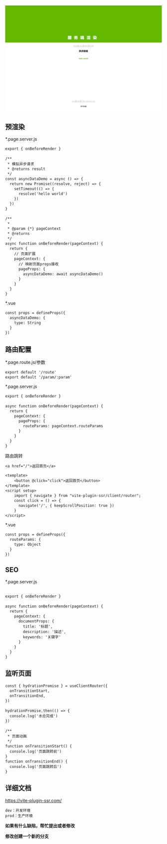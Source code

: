 ![图片](./public/demo.png)


## 预渲染
*.page.server.js

```
export { onBeforeRender }

/**
 * 模拟异步请求
 * @returns result
 */
const asyncDataDemo = async () => {
  return new Promise((resolve, reject) => {
    setTimeout(() => {
      resolve('hello world')
    })
  })
}

/**
 * 
 * @param {*} pageContext 
 * @returns 
 */
async function onBeforeRender(pageContext) {
  return {
    // 页面扩展
    pageContext: {
      // 映射页面props接收
      pageProps: {
        asyncDataDemo: await asyncDataDemo()
      }
    }
  }
}

```
*.vue

```
const props = defineProps({
  asyncDataDemo: {
    type: String
  }
})
```

## 路由配置
*.page.route.js/参数

```
export default '/route'
export default '/param/:param'
```

*.page.server.js
```
export { onBeforeRender }

async function onBeforeRender(pageContext) {
  return {
    pageContext: {
      pageProps: {
        routeParams: pageContext.routeParams
      }
    }
  }
}
```

路由跳转

```
<a href="/">返回首页</a>
```

```
<template>
	<button @click="click">返回首页</button>
</template>
<script setup>
	import { navigate } from "vite-plugin-ssr/client/router";
	const click = () => {
	  navigate('/', { keepScrollPosition: true })
	}
</script>
```


*.vue

```
const props = defineProps({
  routeParams: {
    type: Object
  }
})
```

## SEO

*.page.server.js
```

export { onBeforeRender }

async function onBeforeRender(pageContext) {
  return {
    pageContext: {
      documentProps: {
        title: '标题',
        description: '描述',
        keywords: '关键字'
      }
    }
  }
}
```

## 监听页面

```
const { hydrationPromise } = useClientRouter({
  onTransitionStart,
  onTransitionEnd,
})

hydrationPromise.then(() => {
  console.log('水合完成')
})

/**
 * 页面动画
 */
function onTransitionStart() {
  console.log('页面跳转前')
}
function onTransitionEnd() {
  console.log('页面跳转后')
}

```

## 详细文档
https://vite-plugin-ssr.com/


```
dev：开发环境
prod：生产环境
```


****如果有什么缺陷，帮忙提出或者修改****

****修改创建一个新的分支****